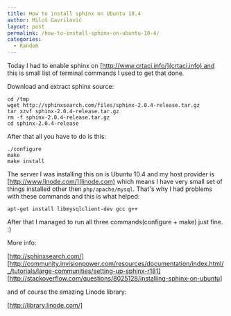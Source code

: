 ```yaml
---
title: How to install sphinx on Ubuntu 10.4
author: Miloš Gavrilović
layout: post
permalink: /how-to-install-sphinx-on-ubuntu-10-4/
categories:
  - Random
---
```

Today I had to enable sphinx on [http://www.crtaci.info/](crtaci.info) and this is small list of terminal commands I used to get that done.

Download and extract sphinx source:

```
cd /tmp
wget http://sphinxsearch.com/files/sphinx-2.0.4-release.tar.gz
tar xzvf sphinx-2.0.4-release.tar.gz
rm -f sphinx-2.0.4-release.tar.gz
cd sphinx-2.0.4-release
```

After that all you have to do is this:

```
./configure
make
make install
```

The server I was installing this on is Ubuntu 10.4 and my host provider is [http://www.linode.com/](linode.com) which means I have very small set of things installed other then `php/apache/mysql`. That's why I had problems with these commands and this is what helped:

`apt-get install libmysqlclient-dev gcc g++`

After that I managed to run all three commands(configure + make) just fine. :)

More info:

[http://sphinxsearch.com/]
[http://community.invisionpower.com/resources/documentation/index.html/_/tutorials/large-communities/setting-up-sphinx-r181]
[http://stackoverflow.com/questions/8025128/installing-sphinx-on-ubuntu]

and of course the amazing Linode library:

[http://library.linode.com/]

